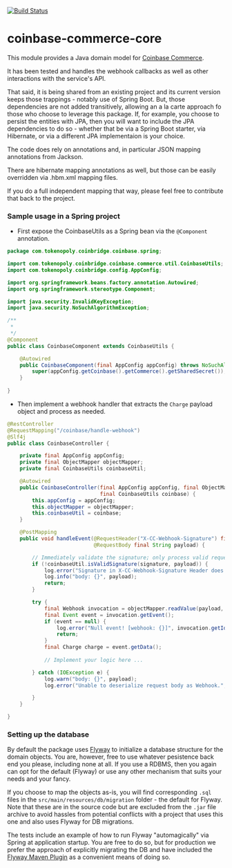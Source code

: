 [![Build Status](https://travis-ci.org/tokenopoly/coinbase-commerce-core-jpa.svg?branch=develop)](https://travis-ci.org/tokenopoly/coinbase-commerce-core-jpa)

# coinbase-commerce-core

This module provides a Java domain model for
[Coinbase Commerce](https://commerce.coinbase.com/).

It has been tested and handles the webhook callbacks as well as other interactions with the service's API.

That said, it is being shared from an existing project and its current version keeps those trappings - notably use of Spring Boot.  But, those dependencies are not added transitively, allowing an a la carte approach fo those who choose to leverage this package.  If, for example, you choose to persist the entities with JPA, then you will want to include the JPA dependencies to do so - whether that be via a Spring Boot starter, via Hibernate, or via a different JPA implementaion is your choice. 

The code does rely on annotations and, in particular JSON mapping annotations from Jackson.

There are hibernate mapping annotations as well, but those can be easily overridden via .hbm.xml mapping files.

If you do a full independent mapping that way, please feel free to contribute that back to the project.

###  Sample usage in a Spring project

* First expose the CoinbaseUtils as a Spring bean via the `@Component` annotation.

```java
package com.tokenopoly.coinbridge.coinbase.spring;

import com.tokenopoly.coinbridge.coinbase.commerce.util.CoinbaseUtils;
import com.tokenopoly.coinbridge.config.AppConfig;

import org.springframework.beans.factory.annotation.Autowired;
import org.springframework.stereotype.Component;

import java.security.InvalidKeyException;
import java.security.NoSuchAlgorithmException;

/**
 *
 */
@Component
public class CoinbaseComponent extends CoinbaseUtils {

    @Autowired
    public CoinbaseComponent(final AppConfig appConfig) throws NoSuchAlgorithmException, InvalidKeyException {
        super(appConfig.getCoinbase().getCommerce().getSharedSecret());
    }
    
}
```

* Then implement a webhook handler that extracts the `Charge` payload object and process as needed.

```java
@RestController
@RequestMapping("/coinbase/handle-webhook")
@Slf4j
public class CoinbaseController {

    private final AppConfig appConfig;
    private final ObjectMapper objectMapper;
    private final CoinbaseUtils coinbaseUtil;

    @Autowired
    public CoinbaseController(final AppConfig appConfig, final ObjectMapper objectMapper,
                              final CoinbaseUtils coinbase) {
        this.appConfig = appConfig;
        this.objectMapper = objectMapper;
        this.coinbaseUtil = coinbase;
    }

    @PostMapping
    public void handleEvent(@RequestHeader("X-CC-Webhook-Signature") final String signature,
                            @RequestBody final String payload) {

        // Immediately validate the signature; only process valid requests.
        if (!coinbaseUtil.isValidSignature(signature, payload)) {
            log.error("Signature in X-CC-Webhook-Signature Header does not match computed signature of payload.");
            log.info("body: {}", payload);
            return;
        }

        try {
            final Webhook invocation = objectMapper.readValue(payload, Webhook.class);
            final Event event = invocation.getEvent();
            if (event == null) {
                log.error("Null event! [webhook: {}]", invocation.getId());
                return;
            }
            final Charge charge = event.getData();
            
            // Implement your logic here ...

        } catch (IOException e) {
            log.warn("body: {}", payload);
            log.error("Unable to deserialize request body as Webhook.", e);

        } 
    }

}

```

### Setting up the database

By default the package uses [Flyway](https://flywaydb.org/) to initialize a database structure for the domain objects.  You are, however, free to use whatever pesistence back end you please, including none at all.  If you use a RDBMS, then you again can opt for the default (Flyway) or use any other mechanism that suits your needs and your fancy.

If you choose to map the objects as-is, you will find corresponding `.sql` files in the `src/main/resources/db/migration` folder - the default for Flyway.  Note that these are in the source code but are excluded from the `.jar` file archive to avoid hassles from potential conflicts with a project that uses this one and also uses Flyway for DB migrations.

The tests include an example of how to run Flyway "automagically" via Spring at application startup.  You are free to do so, but for production we prefer the approach of explicitly migrating the DB and have included the [Flyway Maven Plugin](https://flywaydb.org/documentation/maven/) as a convenient means of doing so.